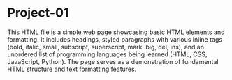 # Project-01

This HTML file is a simple web page showcasing basic HTML elements and formatting. It includes headings, styled paragraphs with various inline tags (bold, italic, small, subscript, superscript, mark, big, del, ins), and an unordered list of programming languages being learned (HTML, CSS, JavaScript, Python). The page serves as a demonstration of fundamental HTML structure and text formatting features.